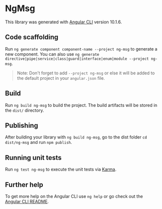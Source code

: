 # NgMsg

This library was generated with [Angular CLI](https://github.com/angular/angular-cli) version 10.1.6.

## Code scaffolding

Run `ng generate component component-name --project ng-msg` to generate a new component. You can also use `ng generate directive|pipe|service|class|guard|interface|enum|module --project ng-msg`.
> Note: Don't forget to add `--project ng-msg` or else it will be added to the default project in your `angular.json` file. 

## Build

Run `ng build ng-msg` to build the project. The build artifacts will be stored in the `dist/` directory.

## Publishing

After building your library with `ng build ng-msg`, go to the dist folder `cd dist/ng-msg` and run `npm publish`.

## Running unit tests

Run `ng test ng-msg` to execute the unit tests via [Karma](https://karma-runner.github.io).

## Further help

To get more help on the Angular CLI use `ng help` or go check out the [Angular CLI README](https://github.com/angular/angular-cli/blob/master/README.md).
